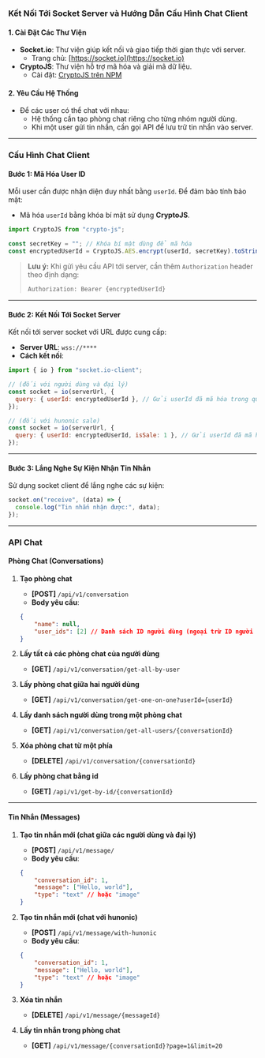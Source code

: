 ### Kết Nối Tới Socket Server và Hướng Dẫn Cấu Hình Chat Client

#### 1. **Cài Đặt Các Thư Viện**
- **Socket.io**: Thư viện giúp kết nối và giao tiếp thời gian thực với server. 
  - Trang chủ: [https://socket.io](https://socket.io)
- **CryptoJS**: Thư viện hỗ trợ mã hóa và giải mã dữ liệu.
  - Cài đặt: [CryptoJS trên NPM](https://www.npmjs.com/package/crypto-js)

#### 2. **Yêu Cầu Hệ Thống**
- Để các user có thể chat với nhau:
  - Hệ thống cần tạo phòng chat riêng cho từng nhóm người dùng.
  - Khi một user gửi tin nhắn, cần gọi API để lưu trữ tin nhắn vào server.

---

### **Cấu Hình Chat Client**

#### **Bước 1: Mã Hóa User ID**
Mỗi user cần được nhận diện duy nhất bằng `userId`. Để đảm bảo tính bảo mật:
- Mã hóa `userId` bằng khóa bí mật sử dụng **CryptoJS**.

```javascript
import CryptoJS from "crypto-js";

const secretKey = ""; // Khóa bí mật dùng để mã hóa
const encryptedUserId = CryptoJS.AES.encrypt(userId, secretKey).toString();
```

> **Lưu ý:** Khi gửi yêu cầu API tới server, cần thêm `Authorization` header theo định dạng:
> ```bash
> Authorization: Bearer {encryptedUserId}
> ```

---

#### **Bước 2: Kết Nối Tới Socket Server**
Kết nối tới server socket với URL được cung cấp:

- **Server URL**: `wss://****`
- **Cách kết nối**:
```javascript
import { io } from "socket.io-client";

// (đối với người dùng và đại lý)
const socket = io(serverUrl, {
  query: { userId: encryptedUserId }, // Gửi userId đã mã hóa trong query
});

// (đối với hunonic sale)
const socket = io(serverUrl, {
  query: { userId: encryptedUserId, isSale: 1 }, // Gửi userId đã mã hóa trong query
});

```

---

#### **Bước 3: Lắng Nghe Sự Kiện Nhận Tin Nhắn**
Sử dụng socket client để lắng nghe các sự kiện:
```javascript
socket.on("receive", (data) => {
  console.log("Tin nhắn nhận được:", data);
});
```

---

### **API Chat**

#### **Phòng Chat (Conversations)**

1. **Tạo phòng chat**
   - **[POST]** `/api/v1/conversation`
   - **Body yêu cầu**:
   ```json
   {
       "name": null,
       "user_ids": [2] // Danh sách ID người dùng (ngoại trừ ID người tạo)
   }
   ```

2. **Lấy tất cả các phòng chat của người dùng**
   - **[GET]** `/api/v1/conversation/get-all-by-user`

3. **Lấy phòng chat giữa hai người dùng**
   - **[GET]** `/api/v1/conversation/get-one-on-one?userId={userId}`

4. **Lấy danh sách người dùng trong một phòng chat**
   - **[GET]** `/api/v1/conversation/get-all-users/{conversationId}`

5. **Xóa phòng chat từ một phía**
   - **[DELETE]** `/api/v1/conversation/{conversationId}`

5. **Lấy phòng chat bằng id**
   - **[GET]** `/api/v1/get-by-id/{conversationId}`

---

#### **Tin Nhắn (Messages)**

1. **Tạo tin nhắn mới (chat giữa các người dùng và đại lý)**
   - **[POST]** `/api/v1/message/`
   - **Body yêu cầu**:
   ```json
   {
       "conversation_id": 1,
       "message": ["Hello, world"],
       "type": "text" // hoặc "image"
   }
   ```
2. **Tạo tin nhắn mới (chat với hunonic)**
   - **[POST]** `/api/v1/message/with-hunonic`
   - **Body yêu cầu**:
   ```json
   {
       "conversation_id": 1,
       "message": ["Hello, world"],
       "type": "text" // hoặc "image"
   }
   ```

3. **Xóa tin nhắn**
   - **[DELETE]** `/api/v1/message/{messageId}`

4. **Lấy tin nhắn trong phòng chat**
   - **[GET]** `/api/v1/message/{conversationId}?page=1&limit=20`

